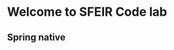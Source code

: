 <!-- .slide: class="first-slide" sfeir-level="2" sfeir-techno="Spring" -->

# **Welcome to SFEIR Code lab**

## **Spring native**
